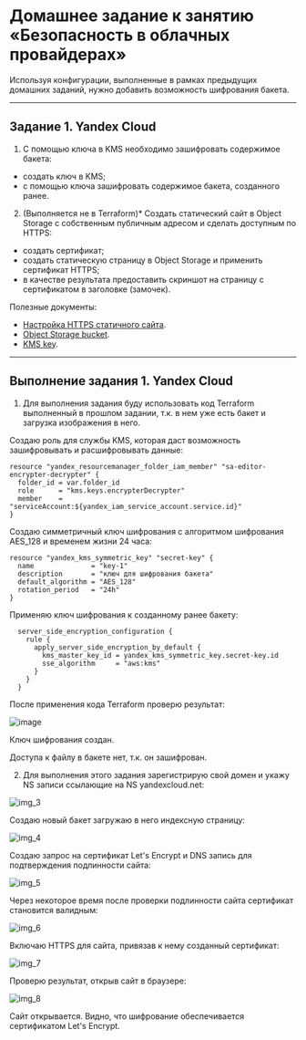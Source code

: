 # Домашнее задание к занятию «Безопасность в облачных провайдерах»

Используя конфигурации, выполненные в рамках предыдущих домашних заданий, нужно добавить возможность шифрования бакета.

---
## Задание 1. Yandex Cloud

1. С помощью ключа в KMS необходимо зашифровать содержимое бакета:

 - создать ключ в KMS;
 - с помощью ключа зашифровать содержимое бакета, созданного ранее.
2. (Выполняется не в Terraform)* Создать статический сайт в Object Storage c собственным публичным адресом и сделать доступным по HTTPS:

 - создать сертификат;
 - создать статическую страницу в Object Storage и применить сертификат HTTPS;
 - в качестве результата предоставить скриншот на страницу с сертификатом в заголовке (замочек).

Полезные документы:

- [Настройка HTTPS статичного сайта](https://cloud.yandex.ru/docs/storage/operations/hosting/certificate).
- [Object Storage bucket](https://registry.terraform.io/providers/yandex-cloud/yandex/latest/docs/resources/storage_bucket).
- [KMS key](https://registry.terraform.io/providers/yandex-cloud/yandex/latest/docs/resources/kms_symmetric_key).

--- 

## Выполнение задания 1. Yandex Cloud

1. Для выполнения задания буду использовать код Terraform выполненный в прошлом задании, т.к. в нем уже есть бакет и загрузка изображения в него.

Создаю роль для службы KMS, которая даст возможность зашифровывать и расшифровывать данные:

```
resource "yandex_resourcemanager_folder_iam_member" "sa-editor-encrypter-decrypter" {
  folder_id = var.folder_id
  role      = "kms.keys.encrypterDecrypter"
  member    = "serviceAccount:${yandex_iam_service_account.service.id}"
}
```

Создаю симметричный ключ шифрования с алгоритмом шифрования AES_128 и временем жизни 24 часа:

```
resource "yandex_kms_symmetric_key" "secret-key" {
  name              = "key-1"
  description       = "ключ для шифрования бакета"
  default_algorithm = "AES_128"
  rotation_period   = "24h"
}
```

Применяю ключ шифрования к созданному ранее бакету:

```
  server_side_encryption_configuration {
    rule {
      apply_server_side_encryption_by_default {
        kms_master_key_id = yandex_kms_symmetric_key.secret-key.id
        sse_algorithm     = "aws:kms"
      }
    }
  }
```

После применения кода Terraform проверю результат:

![image](https://github.com/user-attachments/assets/624cc6bd-05b2-4c1e-b8c2-3f9314d1ee17)


Ключ шифрования создан.

Доступа к файлу в бакете нет, т.к. он зашифрован.

2. Для выполнения этого задания зарегистрирую свой домен и укажу NS записи ссылающие на NS yandexcloud.net:

![img_3](IMG/img_3.png)

Создаю новый бакет загружаю в него индексную страницу:

![img_4](IMG/img_4.png)

Создаю запрос на сертификат Let's Encrypt и DNS запись для подтверждения подлинности сайта:

![img_5](IMG/img_5.png)

Через некоторое время после проверки подлинности сайта сертификат становится валидным:

![img_6](IMG/img_6.png)

Включаю HTTPS для сайта, привязав к нему созданный сертификат:

![img_7](IMG/img_7.png)

Проверю результат, открыв сайт в браузере:

![img_8](IMG/img_8.png)

Сайт открывается. Видно, что шифрование обеспечивается сертификатом Let's Encrypt.
